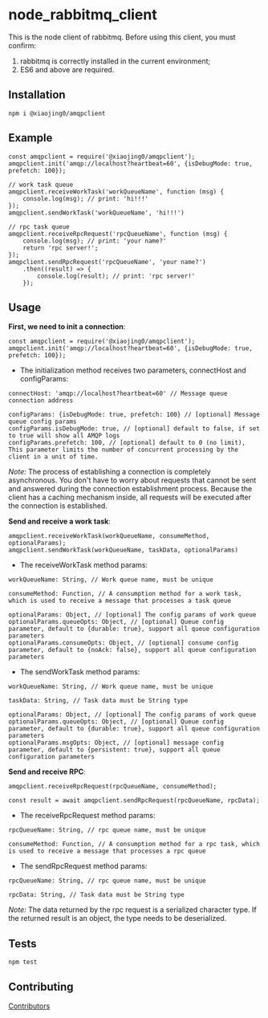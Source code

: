 # node_rabbitmq_client
This is the node client of rabbitmq. Before using this client, you must confirm:
1. rabbitmq is correctly installed in the current environment; 
2. ES6 and above are required.

## Installation

  `npm i @xiaojing0/amqpclient`
  
## Example
```
const amqpclient = require('@xiaojing0/amqpclient');
amqpclient.init('amqp://localhost?heartbeat=60', {isDebugMode: true, prefetch: 100});

// work task queue
amqpclient.receiveWorkTask('workQueueName', function (msg) {
    console.log(msg); // print: 'hi!!!'
});
amqpclient.sendWorkTask('workQueueName', 'hi!!!')

// rpc task queue
amqpclient.receiveRpcRequest('rpcQueueName', function (msg) {
    console.log(msg); // print: 'your name?'
    return 'rpc server!';
});
amqpclient.sendRpcRequest('rpcQueueName', 'your name?')
    .then((result) => {
        console.log(result); // print: 'rpc server!'
    });
```

## Usage


**First, we need to init a connection**:
```
const amqpclient = require('@xiaojing0/amqpclient');
amqpclient.init('amqp://localhost?heartbeat=60', {isDebugMode: true, prefetch: 100});
```
- The initialization method receives two parameters, connectHost and configParams:
```
connectHost: 'amqp://localhost?heartbeat=60' // Message queue connection address

configParams: {isDebugMode: true, prefetch: 100} // [optional] Message queue config params
configParams.isDebugMode: true, // [optional] default to false, if set to true will show all AMQP logs
configParams.prefetch: 100, // [optional] default to 0 (no limit), This parameter limits the number of concurrent processing by the client in a unit of time.
```

*Note:*
The process of establishing a connection is completely asynchronous. You don't have to worry about requests that cannot be sent and answered during the connection establishment process. Because the client has a caching mechanism inside, all requests will be executed after the connection is established.
  
**Send and receive a work task**:
```
amqpclient.receiveWorkTask(workQueueName, consumeMethod, optionalParams);
amqpclient.sendWorkTask(workQueueName, taskData, optionalParams)
```
- The receiveWorkTask method params:
```
workQueueName: String, // Work queue name, must be unique

consumeMethod: Function, // A consumption method for a work task, which is used to receive a message that processes a task queue

optionalParams: Object, // [optional] The config params of work queue 
optionalParams.queueOpts: Object, // [optional] Queue config parameter, default to {durable: true}, support all queue configuration parameters
optionalParams.consumeOpts: Object, // [optional] consume config parameter, default to {noAck: false}, support all queue configuration parameters
```
- The sendWorkTask method params:
```
workQueueName: String, // Work queue name, must be unique

taskData: String, // Task data must be String type

optionalParams: Object, // [optional] The config params of work queue 
optionalParams.queueOpts: Object, // [optional] Queue config parameter, default to {durable: true}, support all queue configuration parameters
optionalParams.msgOpts: Object, // [optional] message config parameter, default to {persistent: true}, support all queue configuration parameters
```

**Send and receive RPC**:
```
amqpclient.receiveRpcRequest(rpcQueueName, consumeMethod);

const result = await amqpclient.sendRpcRequest(rpcQueueName, rpcData);
```
- The receiveRpcRequest method params:
```
rpcQueueName: String, // rpc queue name, must be unique

consumeMethod: Function, // A consumption method for a rpc task, which is used to receive a message that processes a rpc queue
```
- The sendRpcRequest method params:
```
rpcQueueName: String, // rpc queue name, must be unique

rpcData: String, // Task data must be String type
```
*Note:*
The data returned by the rpc request is a serialized character type. If the returned result is an object, the type needs to be deserialized.

## Tests

  `npm test`


## Contributing

[Contributors](http://xiaojing0.com)
